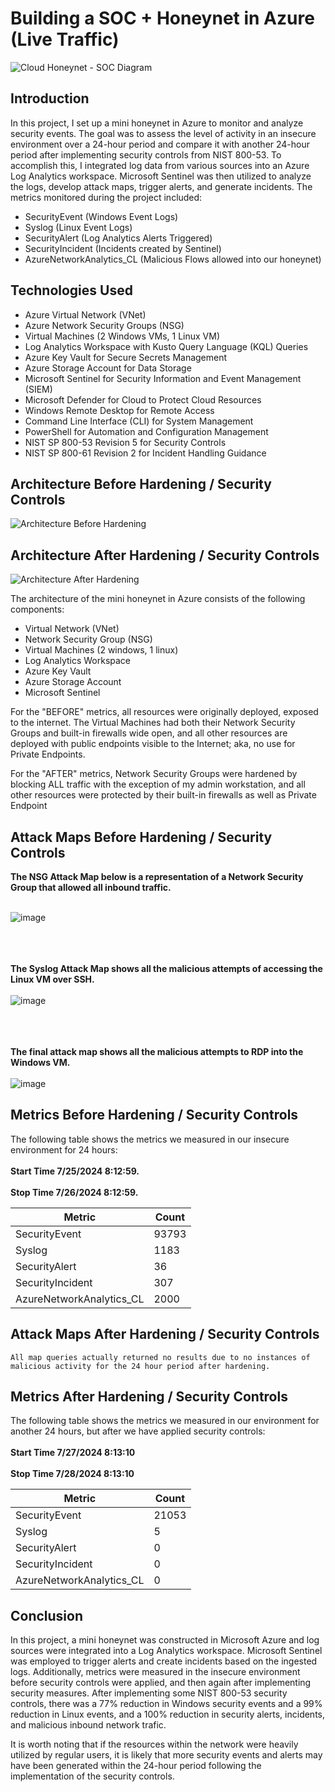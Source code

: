 # Building a SOC + Honeynet in Azure (Live Traffic)
![Cloud Honeynet - SOC Diagram](https://github.com/user-attachments/assets/6d037bb4-47c5-4f12-b8e1-100610061815)


## Introduction

In this project, I set up a mini honeynet in Azure to monitor and analyze security events. The goal was to assess the level of activity in an insecure environment over a 24-hour period and compare it with another 24-hour period after implementing security controls from NIST 800-53. To accomplish this, I integrated log data from various sources into an Azure Log Analytics workspace. Microsoft Sentinel was then utilized to analyze the logs, develop attack maps, trigger alerts, and generate incidents. The metrics monitored during the project included:

- SecurityEvent (Windows Event Logs)
- Syslog (Linux Event Logs)
- SecurityAlert (Log Analytics Alerts Triggered)
- SecurityIncident (Incidents created by Sentinel)
- AzureNetworkAnalytics_CL (Malicious Flows allowed into our honeynet)

## Technologies Used
- Azure Virtual Network (VNet)
- Azure Network Security Groups (NSG)
- Virtual Machines (2 Windows VMs, 1 Linux VM)
- Log Analytics Workspace with Kusto Query Language (KQL) Queries
- Azure Key Vault for Secure Secrets Management
- Azure Storage Account for Data Storage
- Microsoft Sentinel for Security Information and Event Management (SIEM)
- Microsoft Defender for Cloud to Protect Cloud Resources
- Windows Remote Desktop for Remote Access
- Command Line Interface (CLI) for System Management
- PowerShell for Automation and Configuration Management
- NIST SP 800-53 Revision 5 for Security Controls
- NIST SP 800-61 Revision 2 for Incident Handling Guidance

## Architecture Before Hardening / Security Controls
![Architecture Before Hardening](https://github.com/user-attachments/assets/977ed9c6-8c9c-4c66-a8ce-19712eca1856)


## Architecture After Hardening / Security Controls
![Architecture After Hardening](https://github.com/user-attachments/assets/ed746a33-e206-4ea4-97e0-7e8a6b8a966e)


The architecture of the mini honeynet in Azure consists of the following components:

- Virtual Network (VNet)
- Network Security Group (NSG)
- Virtual Machines (2 windows, 1 linux)
- Log Analytics Workspace
- Azure Key Vault
- Azure Storage Account
- Microsoft Sentinel

For the "BEFORE" metrics, all resources were originally deployed, exposed to the internet. The Virtual Machines had both their Network Security Groups and built-in firewalls wide open, and all other resources are deployed with public endpoints visible to the Internet; aka, no use for Private Endpoints.

For the "AFTER" metrics, Network Security Groups were hardened by blocking ALL traffic with the exception of my admin workstation, and all other resources were protected by their built-in firewalls as well as Private Endpoint

## Attack Maps Before Hardening / Security Controls

<b>The NSG Attack Map below is a representation of a Network Security Group that allowed all inbound traffic.</b> <br> </br>

![image](https://github.com/user-attachments/assets/afd4deeb-1e24-421c-89a0-2310e5930e00)
<br> </br>
<br> </br>

<b> The Syslog Attack Map shows all the malicious attempts of accessing the Linux VM over SSH. </b> <br> </br>
![image](https://github.com/user-attachments/assets/42d603fe-6afb-40cb-b8e1-16ceff530996)
<br> </br>
<br> </br>

<b> The final attack map shows all the malicious attempts to RDP into the Windows VM. </b> <br> </br>
![image](https://github.com/user-attachments/assets/3f5b6860-543b-4199-af3d-2334a8b537bf)
<br>

## Metrics Before Hardening / Security Controls

The following table shows the metrics we measured in our insecure environment for 24 hours: 
<br> </br>
<b>Start Time 7/25/2024 8:12:59.
<br> </br>
Stop Time 7/26/2024 8:12:59.</b>

| Metric                   | Count
| ------------------------ | -----
| SecurityEvent            | 93793
| Syslog                   | 1183
| SecurityAlert            | 36
| SecurityIncident         | 307
| AzureNetworkAnalytics_CL | 2000

## Attack Maps After Hardening / Security Controls

```All map queries actually returned no results due to no instances of malicious activity for the 24 hour period after hardening.```

## Metrics After Hardening / Security Controls

The following table shows the metrics we measured in our environment for another 24 hours, but after we have applied security controls:
<br> </br>
<b>Start Time 7/27/2024 8:13:10
<br> </br>
Stop Time	7/28/2024 8:13:10</b>

| Metric                   | Count
| ------------------------ | -----
| SecurityEvent            | 21053
| Syslog                   | 5
| SecurityAlert            | 0
| SecurityIncident         | 0
| AzureNetworkAnalytics_CL | 0

## Conclusion

In this project, a mini honeynet was constructed in Microsoft Azure and log sources were integrated into a Log Analytics workspace. Microsoft Sentinel was employed to trigger alerts and create incidents based on the ingested logs. Additionally, metrics were measured in the insecure environment before security controls were applied, and then again after implementing security measures. After implementing some NIST 800-53 security controls, there was a 77% reduction in Windows security events and a 99% reduction in Linux events, and a 100% reduction in security alerts, incidents, and malicious inbound network trafic. 

It is worth noting that if the resources within the network were heavily utilized by regular users, it is likely that more security events and alerts may have been generated within the 24-hour period following the implementation of the security controls.
